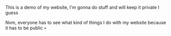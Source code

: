 This is a demo of my website, I'm gonna do stuff and will keep it private I guess


Nvm, everyone has to see what kind of things I do with my website because it has to be public 💀
